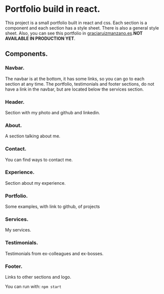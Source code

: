 # Portfolio build in react.

This project is a small portfolio built in react and css.
Each section is a component and each section has a style sheet.
There is also a general style sheet.
Also, you can see this portfolio in [graciaruizmanzano.es](http://graciaruizmanzano.es/).**NOT AVAILABLE IN PRODUCTION YET**.

## Components.

### Navbar.
The navbar is at the bottom, it has some links, so you can go to each section at any time.
The portfolio, testimonials and footer sections, do not have a link in the navbar, but are located below the services section.

### Header.
Section with my photo and github and linkedin.

### About.
A section talking about me.

### Contact.
You can find ways to contact me.

### Experience.
Section about my experience.

### Portfolio.
Some examples, with link to github, of projects

### Services.
My services.

### Testimonials.
Testimonials from ex-colleagues and ex-bosses.

### Footer.
Links to other sections and logo.


 You can run with: `npm start`


